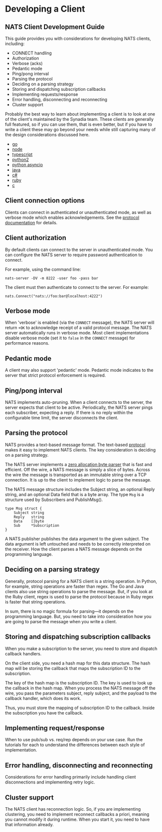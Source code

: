 # Developing a Client

## NATS Client Development Guide

This guide provides you with considerations for developing NATS clients, including:

- CONNECT handling
- Authorization
- Verbose \(acks\)
- Pedantic mode
- Ping/pong interval
- Parsing the protocol
- Deciding on a parsing strategy
- Storing and dispatching subscription callbacks
- Implementing requests/response
- Error handling, disconnecting and reconnecting
- Cluster support

Probably the best way to learn about implementing a client is to look at one of the client's maintained by the Synadia team. These clients are generally full featured, so if you can use them, that is even better, but if you have to write a client these may go beyond your needs while still capturing many of the design considerations discussed here.

- [go](https://github.com/nats-io/nats.go)
- [node](https://github.com/nats-io/nats.js)
- [typescript](https://github.com/nats-io/nats.ts)
- [python2](https://github.com/nats-io/nats.py2)
- [python asyncio](https://github.com/nats-io/nats.py)
- [java](https://github.com/nats-io/nats.java)
- [c\#](https://github.com/nats-io/nats.net)
- [ruby](https://github.com/nats-io/nats.rb)
- [c](https://github.com/nats-io/nats.c)

## Client connection options

Clients can connect in authenticated or unauthenticated mode, as well as verbose mode which enables acknowledgements. See the [protocol documentation](./#connect) for details.

## Client authorization

By default clients can connect to the server in unauthenticated mode. You can configure the NATS server to require password authentication to connect.

For example, using the command line:

```shell
nats-server -DV -m 8222 -user foo -pass bar
```

The client must then authenticate to connect to the server. For example:

```shell
nats.Connect("nats://foo:bar@localhost:4222")
```

## Verbose mode

When 'verbose' is enabled \(via the `CONNECT` message\), the NATS server will return `+OK` to acknowledge receipt of a valid protocol message. The NATS server automatically runs in verbose mode. Most client implementations disable verbose mode \(set it to `false` in the `CONNECT` message\) for performance reasons.

## Pedantic mode

A client may also support 'pedantic' mode. Pedantic mode indicates to the server that strict protocol enforcement is required.

## Ping/pong interval

NATS implements auto-pruning. When a client connects to the server, the server expects that client to be active. Periodically, the NATS server pings each subscriber, expecting a reply. If there is no reply within the configurable time limit, the server disconnects the client.

## Parsing the protocol

NATS provides a text-based message format. The text-based [protocol](./) makes it easy to implement NATS clients. The key consideration is deciding on a parsing strategy.

The NATS server implements a [zero allocation byte parser](https://youtu.be/ylRKac5kSOk?t=10m46s) that is fast and efficient. Off the wire, a NATS message is simply a slice of bytes. Across the wire the message is transported as an immutable string over a TCP connection. It is up to the client to implement logic to parse the message.

The NATS message structure includes the Subject string, an optional Reply string, and an optional Data field that is a byte array. The type `Msg` is a structure used by Subscribers and PublishMsg\(\).

```text
type Msg struct {
    Subject string
    Reply   string
    Data    []byte
    Sub     *Subscription
}
```

A NATS publisher publishes the data argument to the given subject. The data argument is left untouched and needs to be correctly interpreted on the receiver. How the client parses a NATS message depends on the programming language.

## Deciding on a parsing strategy

Generally, protocol parsing for a NATS client is a string operation. In Python, for example, string operations are faster than regex. The Go and Java clients also use string operations to parse the message. But, if you look at the Ruby client, regex is used to parse the protocol because in Ruby regex is faster that string operations.

In sum, there is no magic formula for parsing—it depends on the programming language. But, you need to take into consideration how you are going to parse the message when you write a client.

## Storing and dispatching subscription callbacks

When you make a subscription to the server, you need to store and dispatch callback handlers.

On the client side, you need a hash map for this data structure. The hash map will be storing the callback that maps the subscription ID to the subscription.

The key of the hash map is the subscription ID. The key is used to look up the callback in the hash map. When you process the NATS message off the wire, you pass the parameters subject, reply subject, and the payload to the callback handler, which does its work.

Thus, you must store the mapping of subscription ID to the callback. Inside the subscription you have the callback.

## Implementing request/response

When to use pub/sub vs. req/rep depends on your use case. Run the tutorials for each to understand the differences between each style of implementation.

## Error handling, disconnecting and reconnecting

Considerations for error handling primarily include handling client disconnections and implementing retry logic.

## Cluster support

The NATS client has reconnection logic. So, if you are implementing clustering, you need to implement reconnect callbacks a priori, meaning you cannot modify it during runtime. When you start it, you need to have that information already.
